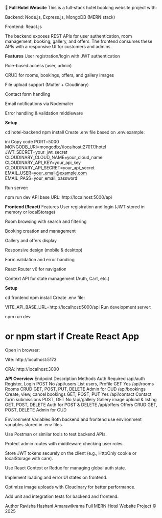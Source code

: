 🏨 **Full Hotel Website**
This is a full-stack hotel booking website project with:

Backend: Node.js, Express.js, MongoDB (MERN stack)

Frontend: React.js

The backend exposes REST APIs for user authentication, room management, booking, gallery, and offers. The frontend consumes these APIs with a responsive UI for customers and admins.


**Features**
User registration/login with JWT authentication

Role-based access (user, admin)

CRUD for rooms, bookings, offers, and gallery images

File upload support (Multer + Cloudinary)

Contact form handling

Email notifications via Nodemailer

Error handling & validation middleware



**Setup**

cd hotel-backend
npm install
Create .env file based on .env.example:

ini
Copy code
PORT=5000
MONGODB_URI=mongodb://localhost:27017/hotel
JWT_SECRET=your_jwt_secret
CLOUDINARY_CLOUD_NAME=your_cloud_name
CLOUDINARY_API_KEY=your_api_key
CLOUDINARY_API_SECRET=your_api_secret
EMAIL_USER=your_email@example.com
EMAIL_PASS=your_email_password

Run server:

npm run dev
API base URL: http://localhost:5000/api

**Frontend (React)**
Features
User registration and login (JWT stored in memory or localStorage)

Room browsing with search and filtering

Booking creation and management

Gallery and offers display

Responsive design (mobile & desktop)

Form validation and error handling

React Router v6 for navigation

Context API for state management (Auth, Cart, etc.)

**Setup**

cd frontend
npm install
Create .env file:

VITE_API_BASE_URL=http://localhost:5000/api
Run development server:

npm run dev
# or npm start if Create React App
Open in browser:

Vite: http://localhost:5173

CRA: http://localhost:3000

**API Overview**
Endpoint	Description	Methods	Auth Required
/api/auth	Register, Login	POST	No
/api/users	List users, Profile	GET	Yes
/api/rooms	Rooms CRUD	GET, POST, PUT, DELETE	Admin for CUD
/api/bookings	Create, view, cancel bookings	GET, POST, PUT	Yes
/api/contact	Contact form submissions	POST, GET	No
/api/gallery	Gallery image upload & listing	GET, POST, DELETE	Auth for POST & DELETE
/api/offers	Offers CRUD	GET, POST, DELETE	Admin for CUD

Environment Variables
Both backend and frontend use environment variables stored in .env files.


Use Postman or similar tools to test backend APIs.

Protect admin routes with middleware checking user roles.

Store JWT tokens securely on the client (e.g., HttpOnly cookie or localStorage with care).

Use React Context or Redux for managing global auth state.

Implement loading and error UI states on frontend.

Optimize image uploads with Cloudinary for better performance.

Add unit and integration tests for backend and frontend. 




Author
Ravisha Hashani Amarawikrama
Full MERN Hotel Website Project
© 2025
